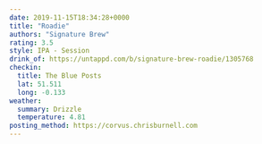 ```yaml
---
date: 2019-11-15T18:34:28+0000
title: "Roadie"
authors: "Signature Brew"
rating: 3.5
style: IPA - Session
drink_of: https://untappd.com/b/signature-brew-roadie/1305768
checkin:
  title: The Blue Posts
  lat: 51.511
  long: -0.133
weather:
  summary: Drizzle
  temperature: 4.81
posting_method: https://corvus.chrisburnell.com
---
```

